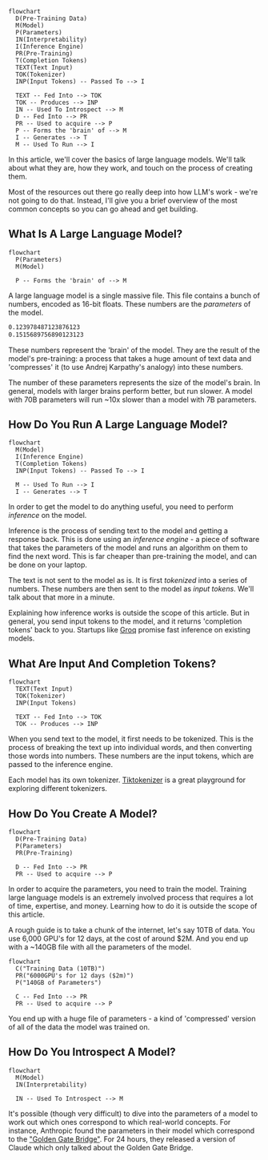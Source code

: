 ```mermaid
flowchart
  D(Pre-Training Data)
  M(Model)
  P(Parameters)
  IN(Interpretability)
  I(Inference Engine)
  PR(Pre-Training)
  T(Completion Tokens)
  TEXT(Text Input)
  TOK(Tokenizer)
  INP(Input Tokens) -- Passed To --> I

  TEXT -- Fed Into --> TOK
  TOK -- Produces --> INP
  IN -- Used To Introspect --> M
  D -- Fed Into --> PR
  PR -- Used to acquire --> P
  P -- Forms the 'brain' of --> M
  I -- Generates --> T
  M -- Used To Run --> I
```

In this article, we'll cover the basics of large language models. We'll talk about what they are, how they work, and touch on the process of creating them.

Most of the resources out there go really deep into how LLM's work - we're not going to do that. Instead, I'll give you a brief overview of the most common concepts so you can go ahead and get building.

## What Is A Large Language Model?

```mermaid
flowchart
  P(Parameters)
  M(Model)

  P -- Forms the 'brain' of --> M
```

A large language model is a single massive file. This file contains a bunch of numbers, encoded as 16-bit floats. These numbers are the _parameters_ of the model.

```txt
0.123978487123876123
0.1515689756890123123
```

These numbers represent the 'brain' of the model. They are the result of the model's pre-training: a process that takes a huge amount of text data and 'compresses' it (to use Andrej Karpathy's analogy) into these numbers.

The number of these parameters represents the size of the model's brain. In general, models with larger brains perform better, but run slower. A model with 70B parameters will run ~10x slower than a model with 7B parameters.

## How Do You Run A Large Language Model?

```mermaid
flowchart
  M(Model)
  I(Inference Engine)
  T(Completion Tokens)
  INP(Input Tokens) -- Passed To --> I

  M -- Used To Run --> I
  I -- Generates --> T
```

In order to get the model to do anything useful, you need to perform _inference_ on the model.

Inference is the process of sending text to the model and getting a response back. This is done using an _inference engine_ - a piece of software that takes the parameters of the model and runs an algorithm on them to find the next word. This is far cheaper than pre-training the model, and can be done on your laptop.

The text is not sent to the model as is. It is first _tokenized_ into a series of numbers. These numbers are then sent to the model as _input tokens_. We'll talk about that more in a minute.

Explaining how inference works is outside the scope of this article. But in general, you send input tokens to the model, and it returns 'completion tokens' back to you. Startups like [Groq](https://groq.com/) promise fast inference on existing models.

## What Are Input And Completion Tokens?

```mermaid
flowchart
  TEXT(Text Input)
  TOK(Tokenizer)
  INP(Input Tokens)

  TEXT -- Fed Into --> TOK
  TOK -- Produces --> INP
```

When you send text to the model, it first needs to be tokenized. This is the process of breaking the text up into individual words, and then converting those words into numbers. These numbers are the input tokens, which are passed to the inference engine.

Each model has its own tokenizer. [Tiktokenizer](https://tiktokenizer.vercel.app/) is a great playground for exploring different tokenizers.

## How Do You Create A Model?

```mermaid
flowchart
  D(Pre-Training Data)
  P(Parameters)
  PR(Pre-Training)

  D -- Fed Into --> PR
  PR -- Used to acquire --> P
```

In order to acquire the parameters, you need to train the model. Training large language models is an extremely involved process that requires a lot of time, expertise, and money. Learning how to do it is outside the scope of this article.

A rough guide is to take a chunk of the internet, let's say 10TB of data. You use 6,000 GPU's for 12 days, at the cost of around $2M. And you end up with a ~140GB file with all the parameters of the model.

```mermaid
flowchart
  C("Training Data (10TB)")
  PR("6000GPU's for 12 days ($2m)")
  P("140GB of Parameters")

  C -- Fed Into --> PR
  PR -- Used to acquire --> P
```

You end up with a huge file of parameters - a kind of 'compressed' version of all of the data the model was trained on.

## How Do You Introspect A Model?

```mermaid
flowchart
  M(Model)
  IN(Interpretability)

  IN -- Used To Introspect --> M
```

It's possible (though very difficult) to dive into the parameters of a model to work out which ones correspond to which real-world concepts. For instance, Anthropic found the parameters in their model which correspond to the ["Golden Gate Bridge"](https://www.anthropic.com/news/golden-gate-claude). For 24 hours, they released a version of Claude which only talked about the Golden Gate Bridge.
